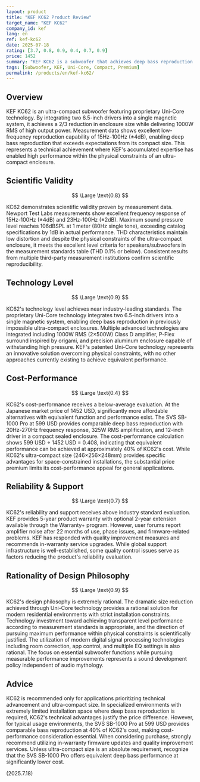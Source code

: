 ```yaml
---
layout: product
title: "KEF KC62 Product Review"
target_name: "KEF KC62"
company_id: kef
lang: en
ref: kef-kc62
date: 2025-07-18
rating: [3.7, 0.8, 0.9, 0.4, 0.7, 0.9]
price: 1452
summary: "KEF KC62 is a subwoofer that achieves deep bass reproduction in an ultra-compact enclosure through innovative Uni-Core technology. While its technical advancement is commendable, cost-performance presents challenges."
tags: [Subwoofer, KEF, Uni-Core, Compact, Premium]
permalink: /products/en/kef-kc62/
---
```


## Overview

KEF KC62 is an ultra-compact subwoofer featuring proprietary Uni-Core technology. By integrating two 6.5-inch drivers into a single magnetic system, it achieves a 2/3 reduction in enclosure size while delivering 1000W RMS of high output power. Measurement data shows excellent low-frequency reproduction capability of 15Hz-100Hz (±4dB), enabling deep bass reproduction that exceeds expectations from its compact size. This represents a technical achievement where KEF's accumulated expertise has enabled high performance within the physical constraints of an ultra-compact enclosure.

## Scientific Validity

$$ \Large \text{0.8} $$

KC62 demonstrates scientific validity proven by measurement data. Newport Test Labs measurements show excellent frequency response of 15Hz-100Hz (±4dB) and 23Hz-100Hz (±2dB). Maximum sound pressure level reaches 106dBSPL at 1 meter (80Hz single tone), exceeding catalog specifications by 1dB in actual performance. THD characteristics maintain low distortion and despite the physical constraints of the ultra-compact enclosure, it meets the excellent level criteria for speakers/subwoofers in the measurement standards table (THD 0.1% or below). Consistent results from multiple third-party measurement institutions confirm scientific reproducibility.

## Technology Level

$$ \Large \text{0.9} $$

KC62's technology level achieves near industry-leading standards. The proprietary Uni-Core technology integrates two 6.5-inch drivers into a single magnetic system, enabling deep bass reproduction in previously impossible ultra-compact enclosures. Multiple advanced technologies are integrated including 1000W RMS (2×500W) Class D amplifier, P-Flex surround inspired by origami, and precision aluminum enclosure capable of withstanding high pressure. KEF's patented Uni-Core technology represents an innovative solution overcoming physical constraints, with no other approaches currently existing to achieve equivalent performance.

## Cost-Performance

$$ \Large \text{0.4} $$

KC62's cost-performance receives a below-average evaluation. At the Japanese market price of 1452 USD, significantly more affordable alternatives with equivalent function and performance exist. The SVS SB-1000 Pro at 599 USD provides comparable deep bass reproduction with 20Hz-270Hz frequency response, 325W RMS amplification, and 12-inch driver in a compact sealed enclosure. The cost-performance calculation shows 599 USD ÷ 1452 USD = 0.408, indicating that equivalent performance can be achieved at approximately 40% of KC62's cost. While KC62's ultra-compact size (246×256×248mm) provides specific advantages for space-constrained installations, the substantial price premium limits its cost-performance appeal for general applications.

## Reliability & Support

$$ \Large \text{0.7} $$

KC62's reliability and support receives above industry standard evaluation. KEF provides 5-year product warranty with optional 2-year extension available through the Warranty+ program. However, user forums report amplifier noise after 22 months of use, phase issues, and firmware-related problems. KEF has responded with quality improvement measures and recommends in-warranty service upgrades. While global support infrastructure is well-established, some quality control issues serve as factors reducing the product's reliability evaluation.

## Rationality of Design Philosophy

$$ \Large \text{0.9} $$

KC62's design philosophy is extremely rational. The dramatic size reduction achieved through Uni-Core technology provides a rational solution for modern residential environments with strict installation constraints. Technology investment toward achieving transparent level performance according to measurement standards is appropriate, and the direction of pursuing maximum performance within physical constraints is scientifically justified. The utilization of modern digital signal processing technologies including room correction, app control, and multiple EQ settings is also rational. The focus on essential subwoofer functions while pursuing measurable performance improvements represents a sound development policy independent of audio mythology.

## Advice

KC62 is recommended only for applications prioritizing technical advancement and ultra-compact size. In specialized environments with extremely limited installation space where deep bass reproduction is required, KC62's technical advantages justify the price difference. However, for typical usage environments, the SVS SB-1000 Pro at 599 USD provides comparable bass reproduction at 40% of KC62's cost, making cost-performance consideration essential. When considering purchase, strongly recommend utilizing in-warranty firmware updates and quality improvement services. Unless ultra-compact size is an absolute requirement, recognize that the SVS SB-1000 Pro offers equivalent deep bass performance at significantly lower cost.

(2025.7.18)